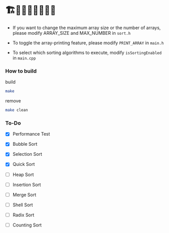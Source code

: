 # 🏗️🚧🚧🚧🚧🚧🚧🚧

* If you want to change the maximum array size or the number of arrays, please modify ARRAY_SIZE and MAX_NUMBER in ```sort.h```

* To toggle the array-printing feature, please modify ```PRINT_ARRAY``` in ```main.h```
* To select which sorting algorithms to execute, modify ```isSortingEnabled``` in ```main.cpp```

### How to build
build
```bash
make
```
remove
```bash
make clean
```

### To-Do
- [X] Performance Test
- [X] Bubble Sort
- [X] Selection Sort
- [X] Quick Sort
- [ ] Heap Sort
- [ ] Insertion Sort
- [ ] Merge Sort
- [ ] Shell Sort
- [ ] Radix Sort
- [ ] Counting Sort
    
